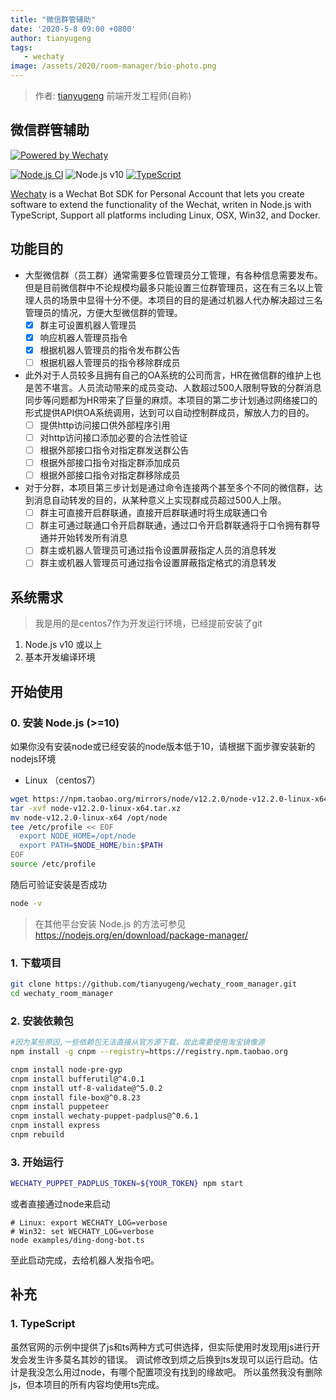 ```yaml
---
title: "微信群管辅助"
date: '2020-5-8 09:00 +0800'
author: tianyugeng
tags:
   - wechaty
image: /assets/2020/room-manager/bio-photo.png
---
```


> 作者: [tianyugeng](https://github.com/tianyugeng) 前端开发工程师(自称)

<!-- more -->

## 微信群管辅助

[![Powered by Wechaty](https://img.shields.io/badge/Powered%20By-Wechaty-brightgreen.svg)](https://github.com/chatie/wechaty)

[![Node.js CI](https://github.com/wechaty/wechaty-getting-started/workflows/Node.js%20CI/badge.svg)](https://github.com/wechaty/wechaty-getting-started/actions?query=workflow%3A%22Node.js+CI%22)
![Node.js v10](https://img.shields.io/badge/node-%3E%3D10-green.svg)
[![TypeScript](https://img.shields.io/badge/%3C%2F%3E-TypeScript-blue.svg)](https://www.typescriptlang.org/)

[Wechaty](https://github.com/Chatie/wechaty/) is a Wechat Bot SDK for Personal Account that lets you create software to extend the functionality of the Wechat, writen in Node.js with TypeScript, Support all platforms including Linux, OSX, Win32, and Docker.

## 功能目的

- 大型微信群（员工群）通常需要多位管理员分工管理，有各种信息需要发布。但是目前微信群中不论规模均最多只能设置三位群管理员，这在有三名以上管理人员的场景中显得十分不便。本项目的目的是通过机器人代办解决超过三名管理员的情况，方便大型微信群的管理。
  - [x] 群主可设置机器人管理员
  - [x] 响应机器人管理员指令
  - [x] 根据机器人管理员的指令发布群公告
  - [ ] 根据机器人管理员的指令移除群成员

- 此外对于人员较多且拥有自己的OA系统的公司而言，HR在微信群的维护上也是苦不堪言。人员流动带来的成员变动、人数超过500人限制导致的分群消息同步等问题都为HR带来了巨量的麻烦。本项目的第二步计划通过网络接口的形式提供API供OA系统调用，达到可以自动控制群成员，解放人力的目的。
  - [ ] 提供http访问接口供外部程序引用
  - [ ] 对http访问接口添加必要的合法性验证
  - [ ] 根据外部接口指令对指定群发送群公告
  - [ ] 根据外部接口指令对指定群添加成员
  - [ ] 根据外部接口指令对指定群移除成员

- 对于分群，本项目第三步计划是通过命令连接两个甚至多个不同的微信群，达到消息自动转发的目的，从某种意义上实现群成员超过500人上限。
  - [ ] 群主可直接开启群联通，直接开启群联通时将生成联通口令
  - [ ] 群主可通过联通口令开启群联通，通过口令开启群联通将于口令拥有群导通并开始转发所有消息
  - [ ] 群主或机器人管理员可通过指令设置屏蔽指定人员的消息转发
  - [ ] 群主或机器人管理员可通过指令设置屏蔽指定格式的消息转发

## 系统需求

> 我是用的是centos7作为开发运行环境，已经提前安装了git

1. Node.js v10 或以上
2. 基本开发编译环境

## 开始使用

### 0. 安装 Node.js (>=10)

如果你没有安装node或已经安装的node版本低于10，请根据下面步骤安装新的nodejs环境

- Linux （centos7）

```sh
wget https://npm.taobao.org/mirrors/node/v12.2.0/node-v12.2.0-linux-x64.tar.xz
tar -xvf node-v12.2.0-linux-x64.tar.xz
mv node-v12.2.0-linux-x64 /opt/node
tee /etc/profile << EOF
  export NODE_HOME=/opt/node
  export PATH=$NODE_HOME/bin:$PATH
EOF
source /etc/profile
```

随后可验证安装是否成功

```sh
node -v
```

> 在其他平台安装 Node.js 的方法可参见 <https://nodejs.org/en/download/package-manager/>

### 1. 下载项目

```sh
git clone https://github.com/tianyugeng/wechaty_room_manager.git
cd wechaty_room_manager
```

### 2. 安装依赖包

```sh
#因为某些原因,一些依赖包无法直接从官方源下载，故此需要使用淘宝镜像源
npm install -g cnpm --registry=https://registry.npm.taobao.org

cnpm install node-pre-gyp
cnpm install bufferutil@^4.0.1
cnpm install utf-8-validate@^5.0.2
cnpm install file-box@^0.8.23
cnpm install puppeteer
cnpm install wechaty-puppet-padplus@^0.6.1
cnpm install express
cnpm rebuild
```

### 3. 开始运行

```sh
WECHATY_PUPPET_PADPLUS_TOKEN=${YOUR_TOKEN} npm start
```

或者直接通过node来启动

```shell
# Linux: export WECHATY_LOG=verbose
# Win32: set WECHATY_LOG=verbose
node examples/ding-dong-bot.ts
```

至此启动完成，去给机器人发指令吧。

## 补充

### 1. TypeScript

虽然官网的示例中提供了js和ts两种方式可供选择，但实际使用时发现用js进行开发会发生许多莫名其妙的错误。
调试修改到烦之后换到ts发现可以运行启动。估计是我没怎么用过node，有哪个配置项没有找到的缘故吧。
所以虽然我没有删除js，但本项目的所有内容均使用ts完成。
